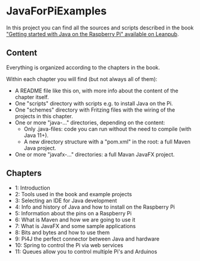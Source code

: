 # JavaForPiExamples
In this project you can find all the sources and scripts described in the book ["Getting started with Java on the Raspberry Pi" available on Leanpub](https://leanpub.com/gettingstartedwithjavaontheraspberrypi/).

## Content
Everything is organized according to the chapters in the book.

Within each chapter you will find (but not always all of them):
* A README file like this on, with more info about the content of the chapter itself.
* One "scripts" directory with scripts e.g. to install Java on the Pi.
* One "schemes" directory with Fritzing files with the wiring of the projects in this chapter.
* One or more "java-..." directories, depending on the content:
	* Only .java-files: code you can run without the need to compile (with Java 11+).
	* A new directory structure with a "pom.xml" in the root: a full Maven Java project.
* One or more "javafx-..." directories: a full Mavan JavaFX project.

## Chapters
* 1: Introduction
* 2: Tools used in the book and example projects
* 3: Selecting an IDE for Java development
* 4: Info and history of Java and how to install on the Raspberry Pi
* 5: Information about the pins on a Raspberry Pi
* 6: What is Maven and how we are going to use it
* 7: What is JavaFX and some sample applications
* 8: Bits and bytes and how to use them
* 9: Pi4J the perfect connector between Java and hardware
* 10: Spring to control the Pi via web services
* 11: Queues allow you to control multiple Pi's and Arduinos